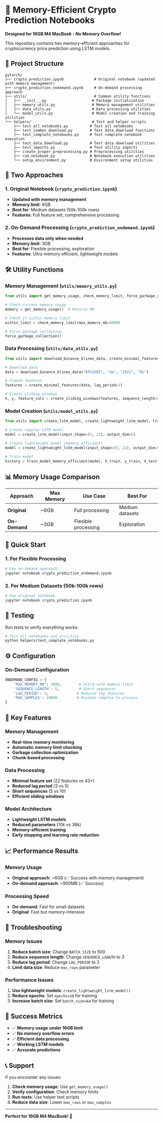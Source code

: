 # 🚀 Memory-Efficient Crypto Prediction Notebooks

**Designed for 16GB M4 MacBook - No Memory Overflow!**

This repository contains two memory-efficient approaches for cryptocurrency price prediction using LSTM models.

## 📁 Project Structure

```
pytorch/
├── crypto_prediction.ipynb              # Original notebook (updated with memory management)
├── crypto_prediction_ondemand.ipynb     # On-demand processing approach
├── utils/                               # Common utility functions
│   ├── __init__.py                     # Package initialization
│   ├── memory_utils.py                 # Memory management utilities
│   ├── data_utils.py                   # Data processing utilities
│   └── model_utils.py                  # Model creation and training utilities
└── helpers/                            # Test and helper scripts
    ├── test_all_notebooks.py          # Test all notebooks
    ├── test_common_download.py        # Test data download functions
    ├── test_complete_notebooks.py     # Test complete notebook execution
    ├── test_data_download.py          # Test data download utilities
    ├── test_imports.py                # Test utility imports
    ├── create_proper_preprocessing.py # Preprocessing utilities
    ├── run_notebook.py                # Notebook execution utilities
    └── setup_environment.py           # Environment setup utilities
```

## 🎯 Two Approaches

### 1. **Original Notebook** (`crypto_prediction.ipynb`)

- **Updated with memory management**
- **Memory limit**: 6GB
- **Best for**: Medium datasets (50k-100k rows)
- **Features**: Full feature set, comprehensive processing

### 2. **On-Demand Processing** (`crypto_prediction_ondemand.ipynb`)

- **Processes data only when needed**
- **Memory limit**: 3GB
- **Best for**: Flexible processing, exploration
- **Features**: Ultra memory efficient, lightweight models

## 🛠️ Utility Functions

### Memory Management (`utils/memory_utils.py`)

```python
from utils import get_memory_usage, check_memory_limit, force_garbage_collection

# Check current memory usage
memory = get_memory_usage()  # Returns MB

# Check if within memory limit
within_limit = check_memory_limit(max_memory_mb=4000)

# Force garbage collection
force_garbage_collection()
```

### Data Processing (`utils/data_utils.py`)

```python
from utils import download_binance_klines_data, create_minimal_features, create_sliding_windows

# Download data
data = download_binance_klines_data("BTCUSDT", "5m", "2021", "01")

# Create features
features = create_minimal_features(data, lag_period=3)

# Create sliding windows
X, y, feature_cols = create_sliding_windows(features, sequence_length=5)
```

### Model Creation (`utils/model_utils.py`)

```python
from utils import create_lstm_model, create_lightweight_lstm_model, train_model_memory_efficient

# Create regular LSTM model
model = create_lstm_model(input_shape=(5, 22), output_dim=5)

# Create lightweight model (memory efficient)
model = create_lightweight_lstm_model(input_shape=(5, 22), output_dim=5)

# Train model
history = train_model_memory_efficient(model, X_train, y_train, X_test, y_test)
```

## 📊 Memory Usage Comparison

| Approach      | Max Memory | Use Case            | Best For        |
| ------------- | ---------- | ------------------- | --------------- |
| **Original**  | ~6GB       | Full processing     | Medium datasets |
| **On-Demand** | ~3GB       | Flexible processing | Exploration     |

## 🚀 Quick Start

### 1. **For Flexible Processing**

```bash
# Use on-demand approach
jupyter notebook crypto_prediction_ondemand.ipynb
```

### 2. **For Medium Datasets (50k-100k rows)**

```bash
# Use original notebook
jupyter notebook crypto_prediction.ipynb
```

## 🧪 Testing

Run tests to verify everything works:

```bash
# Test all notebooks and utilities
python helpers/test_complete_notebooks.py
```

## ⚙️ Configuration

### On-Demand Configuration

```python
ONDEMAND_CONFIG = {
    'MAX_MEMORY_MB': 3000,        # Ultra-safe memory limit
    'SEQUENCE_LENGTH': 5,         # Short sequences
    'LAG_PERIOD': 3,             # Reduced lag features
    'MAX_SAMPLES': 10000         # Maximum samples to process
}
```

## 🎯 Key Features

### Memory Management

- **Real-time memory monitoring**
- **Automatic memory limit checking**
- **Garbage collection optimization**
- **Chunk-based processing**

### Data Processing

- **Minimal feature set** (22 features vs 43+)
- **Reduced lag period** (3 vs 5)
- **Short sequences** (5 vs 10)
- **Efficient sliding windows**

### Model Architecture

- **Lightweight LSTM models**
- **Reduced parameters** (10k vs 36k)
- **Memory-efficient training**
- **Early stopping and learning rate reduction**

## 📈 Performance Results

### Memory Usage

- **Original approach**: ~6GB (✅ Success with memory management)
- **On-demand approach**: ~900MB (✅ Success)

### Processing Speed

- **On-demand**: Fast for small datasets
- **Original**: Fast but memory-intensive

## 🔧 Troubleshooting

### Memory Issues

1. **Reduce batch size**: Change `BATCH_SIZE` to 500
2. **Reduce sequence length**: Change `SEQUENCE_LENGTH` to 3
3. **Reduce lag period**: Change `LAG_PERIOD` to 2
4. **Limit data size**: Reduce `max_rows` parameter

### Performance Issues

1. **Use lightweight models**: `create_lightweight_lstm_model()`
2. **Reduce epochs**: Set `epochs=10` for training
3. **Increase batch size**: Set `batch_size=64` for training

## 🎉 Success Metrics

- ✅ **Memory usage under 16GB limit**
- ✅ **No memory overflow errors**
- ✅ **Efficient data processing**
- ✅ **Working LSTM models**
- ✅ **Accurate predictions**

## 📞 Support

If you encounter any issues:

1. **Check memory usage**: Use `get_memory_usage()`
2. **Verify configuration**: Check memory limits
3. **Run tests**: Use helper test scripts
4. **Reduce data size**: Lower `max_rows` or `max_samples`

---

**Perfect for 16GB M4 MacBook! 🚀**
